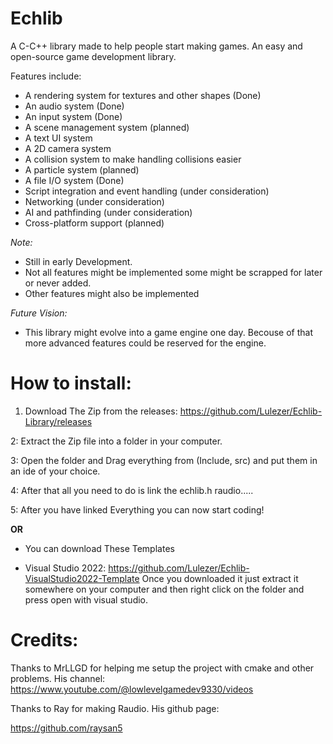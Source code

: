 # Echlib 

A C-C++ library made to help people start making games.
An easy and open-source game development library.


Features include:

- A rendering system for textures and other shapes (Done)
- An audio system (Done)
- An input system (Done)
- A scene management system (planned)
- A text UI system
- A 2D camera system 
- A collision system to make handling collisions easier
- A particle system (planned)
- A file I/O system (Done)
- Script integration and event handling (under consideration)
- Networking (under consideration)
- AI and pathfinding (under consideration)
- Cross-platform support (planned)


*Note:*
- Still in early Development.
- Not all features might be implemented some might be scrapped for later or never added.
- Other features might also be implemented


*Future Vision:*

- This library might evolve into a game engine one day. Becouse of that more advanced features could be reserved for the engine.



# How to install:

1. Download The Zip from the releases: https://github.com/Lulezer/Echlib-Library/releases

2: Extract the Zip file into a folder in your computer.

3: Open the folder and Drag everything from (Include, src) and put them in an ide of your choice.

4: After that all you need to do is link the echlib.h raudio.....

5: After you have linked Everything you can now start coding!



**OR**


- You can download These Templates

- Visual Studio 2022: https://github.com/Lulezer/Echlib-VisualStudio2022-Template
  Once you downloaded it just extract it somewhere on your computer and then right click on the folder and press
  open with visual studio.




# Credits:

Thanks to MrLLGD for helping me setup the project with cmake and other problems. His channel:
https://www.youtube.com/@lowlevelgamedev9330/videos

Thanks to Ray for making Raudio. His github page:

https://github.com/raysan5

 


